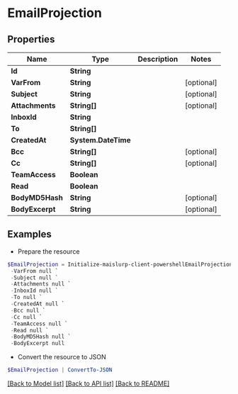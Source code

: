 # EmailProjection
## Properties

Name | Type | Description | Notes
------------ | ------------- | ------------- | -------------
**Id** | **String** |  | 
**VarFrom** | **String** |  | [optional] 
**Subject** | **String** |  | [optional] 
**Attachments** | **String[]** |  | [optional] 
**InboxId** | **String** |  | 
**To** | **String[]** |  | 
**CreatedAt** | **System.DateTime** |  | 
**Bcc** | **String[]** |  | [optional] 
**Cc** | **String[]** |  | [optional] 
**TeamAccess** | **Boolean** |  | 
**Read** | **Boolean** |  | 
**BodyMD5Hash** | **String** |  | [optional] 
**BodyExcerpt** | **String** |  | [optional] 

## Examples

- Prepare the resource
```powershell
$EmailProjection = Initialize-maislurp-client-powershellEmailProjection  -Id null `
 -VarFrom null `
 -Subject null `
 -Attachments null `
 -InboxId null `
 -To null `
 -CreatedAt null `
 -Bcc null `
 -Cc null `
 -TeamAccess null `
 -Read null `
 -BodyMD5Hash null `
 -BodyExcerpt null
```

- Convert the resource to JSON
```powershell
$EmailProjection | ConvertTo-JSON
```

[[Back to Model list]](../README#documentation-for-models) [[Back to API list]](../README#documentation-for-api-endpoints) [[Back to README]](../README)

